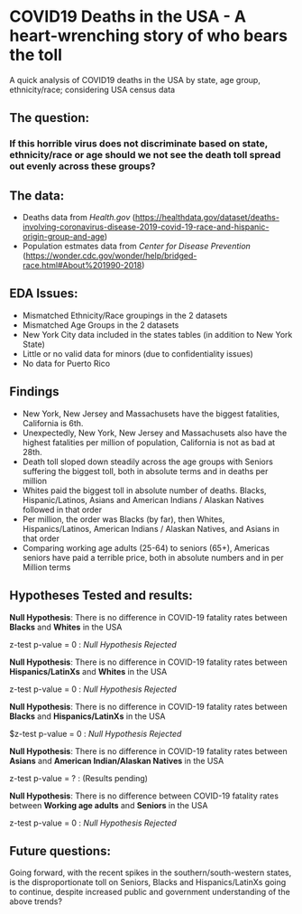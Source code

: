 # COVID19 Deaths in the USA - A heart-wrenching story of who bears the toll
A quick analysis of COVID19 deaths in the USA by state, age group, ethnicity/race; considering USA census data 


## The question: 
  ### If this horrible virus does not discriminate based on state, ethnicity/race or age should we not see the death toll spread out evenly across these groups?

## The data: 
  - Deaths data from *Health.gov* (https://healthdata.gov/dataset/deaths-involving-coronavirus-disease-2019-covid-19-race-and-hispanic-origin-group-and-age) 
  - Population estmates data from *Center for Disease Prevention* (https://wonder.cdc.gov/wonder/help/bridged-race.html#About%201990-2018)
  
## EDA Issues:
  - Mismatched Ethnicity/Race groupings in the 2 datasets
  - Mismatched Age Groups in the 2 datasets
  - New York City data included in the states tables (in addition to New York State)
  - Little or no valid data for minors (due to confidentiality issues)
  - No data for Puerto Rico
  
## Findings
  - New York, New Jersey and Massachusets have the biggest fatalities, California is 6th.
  - Unexpectedly, New York, New Jersey and Massachusets also have the highest fatalities per million of population, California is not as bad at 28th.
  - Death toll sloped down steadily across the age groups with Seniors suffering the biggest toll, both in absolute terms and in deaths per million
  - Whites paid the biggest toll in absolute number of deaths. Blacks, Hispanic/Latinos, Asians and American Indians / Alaskan Natives followed in that order
  - Per million, the order was Blacks (by far), then Whites, Hispanics/Latinos, American Indians / Alaskan Natives, and Asians in that order
  - Comparing working age adults (25-64) to seniors (65+), Americas seniors have paid a terrible price, both in absolute numbers and in per Million terms

## Hypotheses Tested and results: 

**Null Hypothesis**: There is no difference in COVID-19 fatality rates between **Blacks** and **Whites** in the USA

z-test p-value = 0 : *Null Hypothesis Rejected*

**Null Hypothesis**: There is no difference in COVID-19 fatality rates between **Hispanics/LatinXs** and **Whites** in the USA

z-test p-value = 0 : *Null Hypothesis Rejected*

**Null Hypothesis**: There is no difference in COVID-19 fatality rates between **Blacks** and **Hispanics/LatinXs** in the USA

$z-test p-value = 0 : *Null Hypothesis Rejected*

**Null Hypothesis**: There is no difference in COVID-19 fatality rates between **Asians** and **American Indian/Alaskan Natives** in the USA

z-test p-value = ? : (Results pending)

**Null Hypothesis**: There is no difference between COVID-19 fatality rates between **Working age adults** and **Seniors** in the USA

z-test p-value = 0 : *Null Hypothesis Rejected*

## Future questions: 
Going forward, with the recent spikes in the southern/south-western states, is the disproportionate toll on Seniors, Blacks and Hispanics/LatinXs going to continue, despite increased public and government understanding of the above trends?
